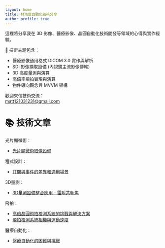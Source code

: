 ```yaml
---
layout: home
title: 林浩唐自動化技術分享
author_profile: true
---
```


這裡將分享我在 3D 影像、醫療影像、晶圓自動化技術開發等領域的心得與實作經驗。

🔧 技術主題包含：
- 醫療影像通用格式 DICOM 3.0 實作與解析
- SDI 影像擷取設備 (內視鏡主流影像傳輸)
- 3D 高度量測與演算
- 高倍率飛拍實現與演算
- 物件導向觀念與 MVVM 架構

歡迎來信技術交流：  
matt121031231@gmail.com 

# 📚 技術文章

光片顯微術：
- [光片顯微術取像設備](./posts/LightSheet01.md)

程式設計：
- [訂閱與事件的差異和適用場景](./posts/RxAndEvent.md)

3D量測：
- [3D量測設備整合應用 - 雷射共軛焦](./posts/OpticalProfiler01.md)

飛拍：
- [高倍晶圓飛拍檢測系統的挑戰與解決方案](./posts/MotionPhotography01.md)
- [飛拍檢測系統相機與運動速度](./posts/MotionPhotography02.md)

醫療自動化：
- [醫療自動化的困難與挑戰](./posts/MedicalAutomation01.md)

